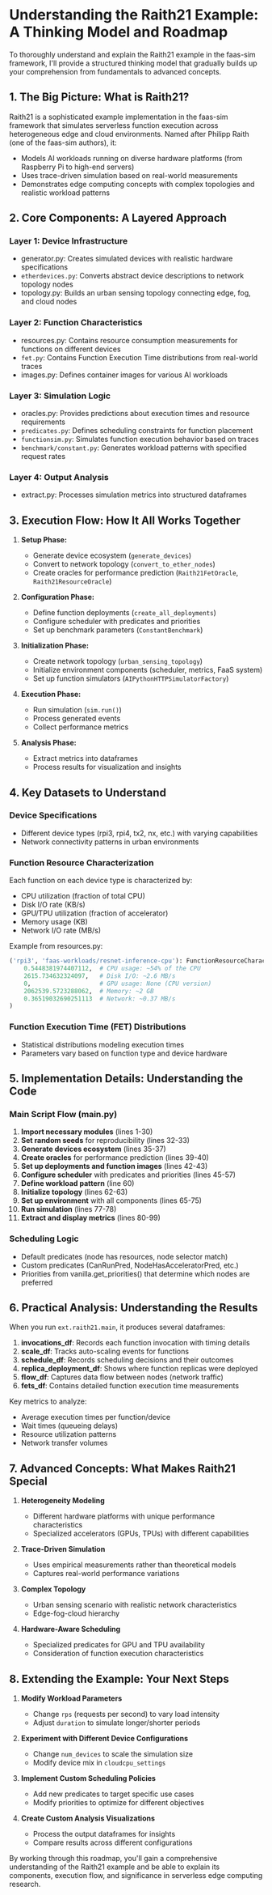 # Understanding the Raith21 Example: A Thinking Model and Roadmap

To thoroughly understand and explain the Raith21 example in the faas-sim framework, I'll provide a structured thinking model that gradually builds up your comprehension from fundamentals to advanced concepts.

## 1. The Big Picture: What is Raith21?

Raith21 is a sophisticated example implementation in the faas-sim framework that simulates serverless function execution across heterogeneous edge and cloud environments. Named after Philipp Raith (one of the faas-sim authors), it:

- Models AI workloads running on diverse hardware platforms (from Raspberry Pi to high-end servers)
- Uses trace-driven simulation based on real-world measurements
- Demonstrates edge computing concepts with complex topologies and realistic workload patterns

## 2. Core Components: A Layered Approach

### Layer 1: Device Infrastructure

- generator.py: Creates simulated devices with realistic hardware specifications
- `etherdevices.py`: Converts abstract device descriptions to network topology nodes
- topology.py: Builds an urban sensing topology connecting edge, fog, and cloud nodes

### Layer 2: Function Characteristics

- resources.py: Contains resource consumption measurements for functions on different devices
- `fet.py`: Contains Function Execution Time distributions from real-world traces
- images.py: Defines container images for various AI workloads

### Layer 3: Simulation Logic

- oracles.py: Provides predictions about execution times and resource requirements
- `predicates.py`: Defines scheduling constraints for function placement
- `functionsim.py`: Simulates function execution behavior based on traces
- `benchmark/constant.py`: Generates workload patterns with specified request rates

### Layer 4: Output Analysis

- extract.py: Processes simulation metrics into structured dataframes

## 3. Execution Flow: How It All Works Together

1. **Setup Phase:**

   - Generate device ecosystem (`generate_devices`)
   - Convert to network topology (`convert_to_ether_nodes`)
   - Create oracles for performance prediction (`Raith21FetOracle`, `Raith21ResourceOracle`)

2. **Configuration Phase:**

   - Define function deployments (`create_all_deployments`)
   - Configure scheduler with predicates and priorities
   - Set up benchmark parameters (`ConstantBenchmark`)

3. **Initialization Phase:**

   - Create network topology (`urban_sensing_topology`)
   - Initialize environment components (scheduler, metrics, FaaS system)
   - Set up function simulators (`AIPythonHTTPSimulatorFactory`)

4. **Execution Phase:**

   - Run simulation (`sim.run()`)
   - Process generated events
   - Collect performance metrics

5. **Analysis Phase:**
   - Extract metrics into dataframes
   - Process results for visualization and insights

## 4. Key Datasets to Understand

### Device Specifications

- Different device types (rpi3, rpi4, tx2, nx, etc.) with varying capabilities
- Network connectivity patterns in urban environments

### Function Resource Characterization

Each function on each device type is characterized by:

- CPU utilization (fraction of total CPU)
- Disk I/O rate (KB/s)
- GPU/TPU utilization (fraction of accelerator)
- Memory usage (KB)
- Network I/O rate (MB/s)

Example from resources.py:

```python
('rpi3', 'faas-workloads/resnet-inference-cpu'): FunctionResourceCharacterization(
    0.5448381974407112,  # CPU usage: ~54% of the CPU
    2615.734632324097,   # Disk I/O: ~2.6 MB/s
    0,                   # GPU usage: None (CPU version)
    2062539.5723288062,  # Memory: ~2 GB
    0.36519032690251113  # Network: ~0.37 MB/s
)
```

### Function Execution Time (FET) Distributions

- Statistical distributions modeling execution times
- Parameters vary based on function type and device hardware

## 5. Implementation Details: Understanding the Code

### Main Script Flow (main.py)

1. **Import necessary modules** (lines 1-30)
2. **Set random seeds** for reproducibility (lines 32-33)
3. **Generate devices ecosystem** (lines 35-37)
4. **Create oracles** for performance prediction (lines 39-40)
5. **Set up deployments and function images** (lines 42-43)
6. **Configure scheduler** with predicates and priorities (lines 45-57)
7. **Define workload pattern** (line 60)
8. **Initialize topology** (lines 62-63)
9. **Set up environment** with all components (lines 65-75)
10. **Run simulation** (lines 77-78)
11. **Extract and display metrics** (lines 80-99)

### Scheduling Logic

- Default predicates (node has resources, node selector match)
- Custom predicates (CanRunPred, NodeHasAcceleratorPred, etc.)
- Priorities from vanilla.get_priorities() that determine which nodes are preferred

## 6. Practical Analysis: Understanding the Results

When you run `ext.raith21.main`, it produces several dataframes:

1. **invocations_df**: Records each function invocation with timing details
2. **scale_df**: Tracks auto-scaling events for functions
3. **schedule_df**: Records scheduling decisions and their outcomes
4. **replica_deployment_df**: Shows where function replicas were deployed
5. **flow_df**: Captures data flow between nodes (network traffic)
6. **fets_df**: Contains detailed function execution time measurements

Key metrics to analyze:

- Average execution times per function/device
- Wait times (queueing delays)
- Resource utilization patterns
- Network transfer volumes

## 7. Advanced Concepts: What Makes Raith21 Special

1. **Heterogeneity Modeling**

   - Different hardware platforms with unique performance characteristics
   - Specialized accelerators (GPUs, TPUs) with different capabilities

2. **Trace-Driven Simulation**

   - Uses empirical measurements rather than theoretical models
   - Captures real-world performance variations

3. **Complex Topology**

   - Urban sensing scenario with realistic network characteristics
   - Edge-fog-cloud hierarchy

4. **Hardware-Aware Scheduling**
   - Specialized predicates for GPU and TPU availability
   - Consideration of function execution characteristics

## 8. Extending the Example: Your Next Steps

1. **Modify Workload Parameters**

   - Change `rps` (requests per second) to vary load intensity
   - Adjust `duration` to simulate longer/shorter periods

2. **Experiment with Different Device Configurations**

   - Change `num_devices` to scale the simulation size
   - Modify device mix in `cloudcpu_settings`

3. **Implement Custom Scheduling Policies**

   - Add new predicates to target specific use cases
   - Modify priorities to optimize for different objectives

4. **Create Custom Analysis Visualizations**
   - Process the output dataframes for insights
   - Compare results across different configurations

By working through this roadmap, you'll gain a comprehensive understanding of the Raith21 example and be able to explain its components, execution flow, and significance in serverless edge computing research.
